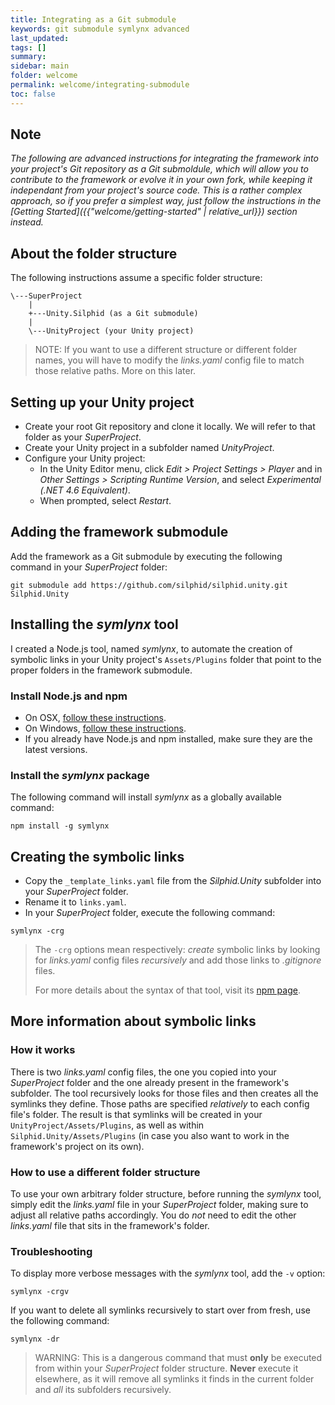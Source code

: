 ```yaml
---
title: Integrating as a Git submodule
keywords: git submodule symlynx advanced
last_updated: 
tags: []
summary:
sidebar: main
folder: welcome
permalink: welcome/integrating-submodule
toc: false
---
```


## Note

*The following are advanced instructions for integrating the framework into your project's Git repository as a Git submoldule, which will allow you to contribute to the framework or evolve it in your own fork, while keeping it independant from your project's source code. This is a rather complex approach, so if you prefer a simplest way, just follow the instructions in the [Getting Started]({{"welcome/getting-started" | relative_url}}) section instead.*

## About the folder structure

The following instructions assume a specific folder structure:

```
\---SuperProject
    |   
    +---Unity.Silphid (as a Git submodule)
    |   
    \---UnityProject (your Unity project)
```

> NOTE: If you want to use a different structure or different folder names, you will have to modify the *links.yaml* config file to match those relative paths. More on this later.

## Setting up your Unity project

- Create your root Git repository and clone it locally.  We will refer to that folder as your *SuperProject*.
- Create your Unity project in a subfolder named *UnityProject*.
- Configure your Unity project:
  - In the Unity Editor menu, click *Edit > Project Settings > Player* and in *Other Settings > Scripting Runtime Version*, and select *Experimental (.NET 4.6 Equivalent)*.
  - When prompted, select *Restart*.

## Adding the framework submodule

Add the framework as a Git submodule by executing the following command in your *SuperProject* folder:

```
git submodule add https://github.com/silphid/silphid.unity.git Silphid.Unity
```

## Installing the *symlynx* tool

I created a Node.js tool, named *symlynx*, to automate the creation of symbolic links in your Unity project's `Assets/Plugins` folder that point to the proper folders in the framework submodule.

### Install Node.js and npm

- On OSX, [follow these instructions](https://changelog.com/posts/install-node-js-with-homebrew-on-os-x).
- On Windows, [follow these instructions](http://blog.teamtreehouse.com/install-node-js-npm-windows).
- If you already have Node.js and npm installed, make sure they are the latest versions.

### Install the *symlynx* package

The following command will install *symlynx* as a globally available command:

```
npm install -g symlynx
```

## Creating the symbolic links

- Copy the `_template_links.yaml` file from the *Silphid.Unity* subfolder into your *SuperProject* folder.
- Rename it to `links.yaml`.
- In your *SuperProject* folder, execute the following command:

```
symlynx -crg
```

> The `-crg` options mean respectively: *create* symbolic links by looking for *links.yaml* config files *recursively* and add those links to *.gitignore* files.
>
> For more details about the syntax of that tool, visit its [npm page](https://www.npmjs.com/package/symlynx).

## More information about symbolic links

### How it works

There is two *links.yaml* config files, the one you copied into your *SuperProject* folder and the one already present in the framework's subfolder. The tool recursively looks for those files and then creates all the symlinks they define. Those paths are specified *relatively* to each config file's folder. The result is that symlinks will be created in your `UnityProject/Assets/Plugins`, as well as within `Silphid.Unity/Assets/Plugins` (in case you also want to work in the framework's project on its own).

### How to use a different folder structure

To use your own arbitrary folder structure, before running the *symlynx* tool, simply edit the *links.yaml* file in your *SuperProject* folder, making sure to adjust all relative paths accordingly.  You do *not* need to edit the other *links.yaml* file that sits in the framework's folder.

### Troubleshooting

To display more verbose messages with the *symlynx* tool, add the `-v` option:

```
symlynx -crgv
```

If you want to delete all symlinks recursively to start over from fresh, use the following command:

```
symlynx -dr
```

> WARNING: This is a dangerous command that must **only** be executed from within your *SuperProject* folder structure. **Never** execute it elsewhere, as it will remove all symlinks it finds in the current folder and *all* its subfolders recursively.

